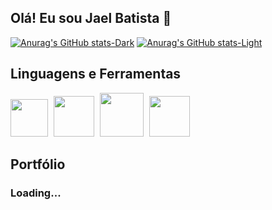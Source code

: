 ## Olá! Eu sou Jael Batista 👋

[![Anurag's GitHub stats-Dark](https://github-readme-stats.vercel.app/api?username=JaelBS&show_icons=true&theme=dark#gh-dark-mode-only)](https://github.com/JaelBS/github-readme-stats#gh-dark-mode-only)
[![Anurag's GitHub stats-Light](https://github-readme-stats.vercel.app/api?username=JaelBS&show_icons=true&theme=default#gh-light-mode-only)](https://github.com/JaelBS/github-readme-stats#gh-light-mode-only)

## Linguagens e Ferramentas

<div>
    <img src="https://cdn.jsdelivr.net/gh/devicons/devicon/icons/python/python-plain-wordmark.svg" height="60px" />
    <span style="margin:5px">
    <img src="https://cdn.jsdelivr.net/gh/devicons/devicon/icons/amazonwebservices/amazonwebservices-plain-wordmark.svg" height="65px" />
    <span style="margin:5px">
    <img src="https://cdn.jsdelivr.net/gh/devicons/devicon/icons/git/git-plain-wordmark.svg" height="70px" />
    <span style="margin:5px">
    <img src="https://cdn.jsdelivr.net/gh/devicons/devicon/icons/github/github-original-wordmark.svg" height="65px" />
    <span style="margin:5px">
    <!-- <img src="https://cdn.jsdelivr.net/gh/devicons/devicon/icons/docker/docker-original-wordmark.svg" height="65px" />
    <span style="margin:5px"> -->
    <!-- <img src="https://cdn.jsdelivr.net/gh/devicons/devicon/icons/python/python-plain-wordmark.svg" height="60px" />
    <span style="margin:5px"> -->
</div>

## Portfólio
### Loading...
